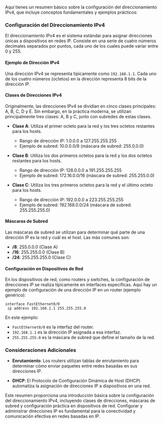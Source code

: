 Aquí tienes un resumen básico sobre la configuración del direccionamiento IPv4, que incluye conceptos fundamentales y ejemplos prácticos:

### Configuración del Direccionamiento IPv4

El direccionamiento IPv4 es el sistema estándar para asignar direcciones únicas a dispositivos en redes IP. Consiste en una serie de cuatro números decimales separados por puntos, cada uno de los cuales puede variar entre 0 y 255.

#### Ejemplo de Dirección IPv4

Una dirección IPv4 se representa típicamente como `192.168.1.1`. Cada uno de los cuatro números (octetos) en la dirección representa 8 bits de la dirección IP.

#### Clases de Direcciones IPv4

Originalmente, las direcciones IPv4 se dividían en cinco clases principales: A, B, C, D y E. Sin embargo, en la práctica moderna, se utilizan principalmente tres clases: A, B y C, junto con subredes de estas clases.

- **Clase A**: Utiliza el primer octeto para la red y los tres octetos restantes para los hosts.
  - Rango de dirección IP: 1.0.0.0 a 127.255.255.255
  - Ejemplo de subred: 10.0.0.0/8 (máscara de subred: 255.0.0.0)

- **Clase B**: Utiliza los dos primeros octetos para la red y los dos octetos restantes para los hosts.
  - Rango de dirección IP: 128.0.0.0 a 191.255.255.255
  - Ejemplo de subred: 172.16.0.0/16 (máscara de subred: 255.255.0.0)

- **Clase C**: Utiliza los tres primeros octetos para la red y el último octeto para los hosts.
  - Rango de dirección IP: 192.0.0.0 a 223.255.255.255
  - Ejemplo de subred: 192.168.0.0/24 (máscara de subred: 255.255.255.0)

#### Máscaras de Subred

Las máscaras de subred se utilizan para determinar qué parte de una dirección IP es la red y cuál es el host. Las más comunes son:

- **/8**: 255.0.0.0 (Clase A)
- **/16**: 255.255.0.0 (Clase B)
- **/24**: 255.255.255.0 (Clase C)

#### Configuración en Dispositivos de Red

En los dispositivos de red, como routers y switches, la configuración de direcciones IP se realiza típicamente en interfaces específicas. Aquí hay un ejemplo de configuración de una dirección IP en un router (ejemplo genérico):

```text
interface FastEthernet0/0
 ip address 192.168.1.1 255.255.255.0
```

En este ejemplo:
- `FastEthernet0/0` es la interfaz del router.
- `192.168.1.1` es la dirección IP asignada a esa interfaz.
- `255.255.255.0` es la máscara de subred que define el tamaño de la red.

### Consideraciones Adicionales

- **Enrutamiento**: Los routers utilizan tablas de enrutamiento para determinar cómo enviar paquetes entre redes basadas en sus direcciones IP.
  
- **DHCP**: El Protocolo de Configuración Dinámica de Host (DHCP) automatiza la asignación de direcciones IP a dispositivos en una red.

Este resumen proporciona una introducción básica sobre la configuración del direccionamiento IPv4, incluyendo clases de direcciones, máscaras de subred y configuración práctica en dispositivos de red. Configurar y administrar direcciones IP es fundamental para la conectividad y comunicación efectiva en redes basadas en IP.
